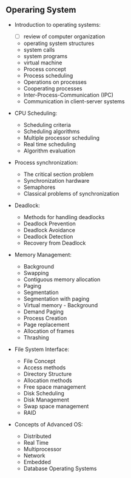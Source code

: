 
## Operaring System
 
- Introduction to operating systems: 
  - [ ] review of computer organization 
  - operating system structures 
  - system calls 
  - system programs 
  - virtual machine
  - Process concept 
  - Process scheduling 
  - Operations on processes 
  - Cooperating processes 
  - Inter-Process-Communication (IPC) 
  - Communication in client-server systems

- CPU Scheduling: 
  - Scheduling criteria 
  - Scheduling algorithms 
  - Multiple processor scheduling 
  - Real time scheduling 
  - Algorithm evaluation

- Process synchronization: 
  - The critical section problem 
  - Synchronization hardware 
  - Semaphores 
  - Classical problems of synchronization

- Deadlock: 
  - Methods for handling deadlocks 
  - Deadlock Prevention 
  - Deadlock Avoidance 
  - Deadlock Detection
  - Recovery from Deadlock

- Memory Management: 
  - Background 
  - Swapping 
  - Contiguous memory allocation 
  - Paging
  - Segmentation 
  - Segmentation with paging 
  - Virtual memory - Background 
  - Demand Paging 
  - Process Creation 
  - Page replacement 
  - Allocation of frames 
  - Thrashing

- File System Interface: 
  - File Concept 
  - Access methods 
  - Directory Structure 
  - Allocation methods 
  - Free space management 
  - Disk Scheduling 
  - Disk Management 
  - Swap space management 
  - RAID

- Concepts of Advanced OS: 
  - Distributed 
  - Real Time 
  - Multiprocessor 
  - Network 
  - Embedded 
  - Database Operating Systems
